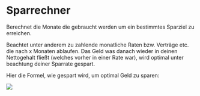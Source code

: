 
# Sparrechner

Berechnet die Monate die gebraucht werden um ein bestimmtes Sparziel zu erreichen.

Beachtet unter anderem zu zahlende monatliche Raten bzw. Verträge etc. die nach x Monaten ablaufen.
Das Geld was danach wieder in deinen Nettogehalt fließt (welches vorher in einer Rate war), wird optimal unter beachtung deiner Sparrate gespart.

Hier die Formel, wie gespart wird, um optimal Geld zu sparen:


<img src="https://latex.codecogs.com/svg.image?\inline&space;\bg{white}Sparkonto&space;=&space;Kontoinhalt&space;&plus;&space;&space;\frac{Nettogehalt&space;-&space;\frac{Kosten&space;der&space;vorher&space;gezahlten&space;Rate}{Sparrate}}{Sparrate}&space;&plus;&space;\frac{Kosten&space;der&space;vorher&space;gezahlten&space;Rate}{Sparrate}">
